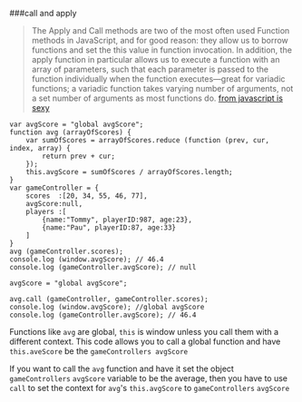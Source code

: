 ###call and apply

<blockquote>
The Apply and Call methods are two of the most often used Function methods in JavaScript, and for good reason: they allow us to borrow functions and set the this value in function invocation. In addition, the apply function in particular allows us to execute a function with an array of parameters, such that each parameter is passed to the function individually when the function executes—great for variadic functions; a variadic function takes varying number of arguments, not a set number of arguments as most functions do.  <a href="http://javascriptissexy.com/javascript-apply-call-and-bind-methods-are-essential-for-javascript-professionals/">from javascript is sexy</a>  
</blockquote>

    var avgScore = "global avgScore";
    function avg (arrayOfScores) {
        var sumOfScores = arrayOfScores.reduce (function (prev, cur, index, array) {
            return prev + cur;
        });
        this.avgScore = sumOfScores / arrayOfScores.length;
    }
    var gameController = {
        scores  :[20, 34, 55, 46, 77],
        avgScore:null​,
        players :[
            {name:"Tommy", playerID:987, age:23},
            {name:"Pau", playerID:87, age:33}
        ]
    }
    avg (gameController.scores);
    console.log (window.avgScore); // 46.4​
    console.log (gameController.avgScore); // null​
    ​
    avgScore = "global avgScore";
    ​
    avg.call (gameController, gameController.scores);
    console.log (window.avgScore); //global avgScore​
    console.log (gameController.avgScore); // 46.4​

Functions like `avg` are global, `this` is window unless you call them with a different context. This code allows you to call a global function and have `this.aveScore` be the `gameControllers avgScore`

If you want to call the `avg` function and have it set the object `gameControllers` `avgScore` variable to be the average, then you have to use `call` to set the context for `avg`'s `this.avgScore` to `gameControllers` `avgScore` 
